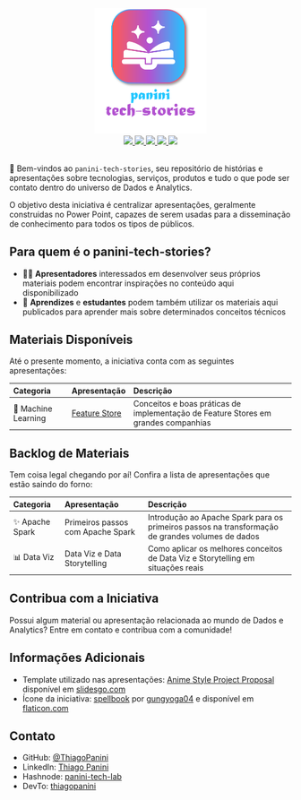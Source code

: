 <div align="center">
    <br><img src="https://github.com/ThiagoPanini/panini-tech-stories/blob/main/_assets/logo.png?raw=true" width=200 alt="panini-tech-stories-logo">
</div>

<div align="center">
  <a href="https://spark.apache.org/">
    <img src="https://img.shields.io/badge/spark-grey?style=for-the-badge&logo=apachespark&logoColor=orange">
  </a>
  <a href="https://aws.amazon.com/">
    <img src="https://img.shields.io/badge/aws-grey?style=for-the-badge&logo=amazon&logoColor=yellow">
  </a>
  <a href="https://www.terraform.io/">
    <img src="https://img.shields.io/badge/terraform-grey?style=for-the-badge&logo=terraform&logoColor=lightpurple">
  </a>
  <a href="https://www.python.org/">
    <img src="https://img.shields.io/badge/python-grey?style=for-the-badge&logo=python&logoColor=lightblue">
  </a>
  <a href="https://www.microsoft.com/en-us/microsoft-365/powerpoint">
    <img src="https://img.shields.io/badge/powerpoint-grey?style=for-the-badge&logo=microsoft&logoColor=red">
  </a>
</div>

<br>

👋 Bem-vindos ao `panini-tech-stories`, seu repositório de histórias e apresentações sobre tecnologias, serviços, produtos e tudo o que pode ser contato dentro do universo de Dados e Analytics.

O objetivo desta iniciativa é centralizar apresentações, geralmente construidas no Power Point, capazes de serem usadas para a disseminação de conhecimento para todos os tipos de públicos.

## Para quem é o panini-tech-stories?

- 🧑‍🏫 **Apresentadores** interessados em desenvolver seus próprios materiais podem encontrar inspirações no conteúdo aqui disponibilizado
- 🎒 **Aprendizes** e **estudantes** podem também utilizar os materiais aqui publicados para aprender mais sobre determinados conceitos técnicos

## Materiais Disponíveis

Até o presente momento, a iniciativa conta com as seguintes apresentações:

| **Categoria** | **Apresentação** | **Descrição** |
| :-- | :-- | :-- |
| 🧪 Machine Learning | [Feature Store](https://github.com/ThiagoPanini/panini-tech-stories/tree/main/feature-store) | Conceitos e boas práticas de implementação de Feature Stores em grandes companhias |

## Backlog de Materiais

Tem coisa legal chegando por aí! Confira a lista de apresentações que estão saindo do forno:

| **Categoria** | **Apresentação** | **Descrição** |
| :-- | :-- | :-- |
| ✨ Apache Spark | Primeiros passos com Apache Spark | Introdução ao Apache Spark para os primeiros passos na transformação de grandes volumes de dados |
| 📊 Data Viz | Data Viz e Data Storytelling | Como aplicar os melhores conceitos de Data Viz e Storytelling em situações reais |

## Contribua com a Iniciativa

Possui algum material ou apresentação relacionada ao mundo de Dados e Analytics? Entre em contato e contribua com a comunidade!

## Informações Adicionais

- Template utilizado nas apresentações: [Anime Style Project Proposal](https://slidesgo.com/pt/tema/proposta-de-projeto-em-estilo-japones) disponível em [slidesgo.com](https://slidesgo.com/)
- Ícone da iniciativa: [spellbook](https://www.flaticon.com/free-icon/spellbook_8536472?term=magic+book&page=1&position=59&origin=search&related_id=8536472) por [gungyoga04](https://www.flaticon.com/authors/gungyoga04) e disponível em [flaticon.com](https://www.flaticon.com/)

## Contato

- GitHub: [@ThiagoPanini](https://github.com/ThiagoPanini)
- LinkedIn: [Thiago Panini](https://www.linkedin.com/in/thiago-panini/)
- Hashnode: [panini-tech-lab](https://panini.hashnode.dev/)
- DevTo: [thiagopanini](https://dev.to/thiagopanini)